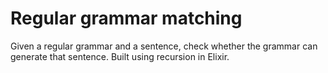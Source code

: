 # Regular grammar matching

Given a regular grammar and a sentence, check whether the grammar can generate that sentence. Built using recursion in Elixir.
